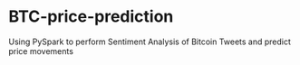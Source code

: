 # BTC-price-prediction
Using PySpark to perform Sentiment Analysis of Bitcoin Tweets and predict price movements
